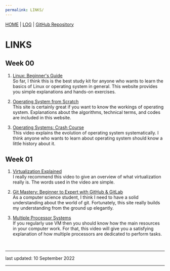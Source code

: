 ```yaml
---
permalink: LINKS/
---
```

[HOME](.) | [LOG](TXT/mylog.txt) | [GitHub Repository](https://github.com/bryan-ilman/os222/)

# LINKS

## Week 00
1. [Linux: Beginner's Guide](https://linuxjourney.com/)<br>
So far, I think this is the best study kit for anyone who wants to learn the basics of Linux or operating system in general. This website provides you simple explanations and hands-on exercises.

2. [Operating System from Scratch](https://www.udemy.com/course/operating-systems-from-scratch-part1/)<br>
This site is certainly great if you want to know the workings of operating system. Explanations about the algorithms, technical terms, and codes are included in this website.

3. [Operating Systems: Crash Course](https://www.youtube.com/watch?v=26QPDBe-NB8)<br>
This video explains the evolution of operating system systematically. I think anyone who wants to learn about operating system should know a little history about it.

## Week 01
1. [Virtualization Explained](https://www.youtube.com/watch?v=FZR0rG3HKIk)<br>
I really recommend this video to give an overview of what virtualization really is. The words used in the video are simple.

2. [Git Mastery: Beginner to Expert with GitHub & GitLab](https://www.udemy.com/course/git-mastery-beginner-to-expert-with-github-gitlab/)<br>
As a computer science student, I think I need to have a solid understanding about the world of git. Fortunately, this site really builds my understanding from the ground up elegantly.

3. [Multiple Processor Systems](https://www.youtube.com/watch?v=3RvkfuXUv1c)<br>
If you regularly use VM then you should know how the main resources in your computer work. For that, this video will give you a satisfying explanation of how multiple processors are dedicated to perform tasks.

<br>
<hr>
last updated: 10 September 2022
<hr>
<br>
